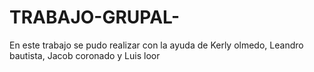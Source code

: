 # TRABAJO-GRUPAL-
En este trabajo se pudo realizar con la ayuda de Kerly olmedo, Leandro bautista, Jacob coronado y Luis loor
